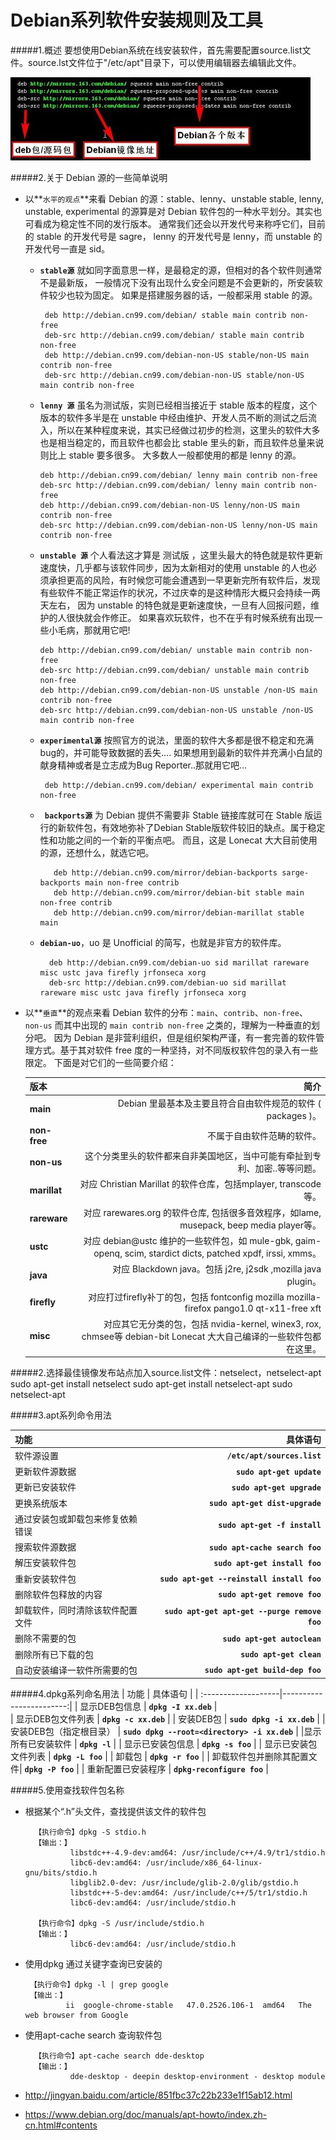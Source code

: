 Debian系列软件安装规则及工具
==========================

#####1.概述
要想使用Debian系统在线安装软件，首先需要配置source.list文件。source.lst文件位于"/etc/apt"目录下，可以使用编辑器去编辑此文件。

![sources.list](../images/sourceslist.png)


#####2.关于 Debian 源的一些简单说明

+ 以**`水平的观点`**来看 Debian 的源：stable、lenny、unstable  stable, lenny, unstable, experimental 的源算是对 Debian 软件包的一种水平划分。其实也可看成为稳定性不同的发行版本。 通常我们还会以开发代号来称呼它们，目前的 stable 的开发代号是 sagre， lenny 的开发代号是 lenny，而 unstable 的开发代号一直是 sid。  
    +  **`stable源`**  就如同字面意思一样，是最稳定的源，但相对的各个软件则通常不是最新版， 一般情况下没有出现什么安全问题是不会更新的，所安装软件较少也较为固定。  如果是搭建服务器的话，一般都采用 stable 的源。  
    
            deb http://debian.cn99.com/debian/ stable main contrib non-free 
            deb-src http://debian.cn99.com/debian/ stable main contrib non-free  
            deb http://debian.cn99.com/debian-non-US stable/non-US main contrib non-free 
            deb-src http://debian.cn99.com/debian-non-US stable/non-US main contrib non-free   
    +   **`lenny 源`**  虽名为测试版，实则已经相当接近于 stable 版本的程度，这个版本的软件多半是在 unstable 中经由维护、开发人员不断的测试之后流入，所以在某种程度来说，其实已经做过初步的检测，这里头的软件大多也是相当稳定的，而且软件也都会比 stable 里头的新，而且软件总量来说则比上 stable 要多很多。 大多数人一般都使用的都是 lenny 的源。

            deb http://debian.cn99.com/debian/ lenny main contrib non-free
            deb-src http://debian.cn99.com/debian/ lenny main contrib non-free
            deb http://debian.cn99.com/debian-non-US lenny/non-US main contrib non-free
            deb-src http://debian.cn99.com/debian-non-US lenny/non-US main contrib non-free   


    +   **`unstable 源`**  个人看法这才算是 测试版 ，这里头最大的特色就是软件更新速度快，几乎都与该软件同步，因为太新相对的使用 unstable 的人也必须承担更高的风险，有时候您可能会遭遇到一早更新完所有软件后，发现有些软件不能正常运作的状况，不过庆幸的是这种情形大概只会持续一两天左右， 因为 unstable 的特色就是更新速度快，一旦有人回报问题，维护的人很快就会作修正。 如果喜欢玩软件，也不在乎有时候系统有出现一些小毛病，那就用它吧! 

            deb http://debian.cn99.com/debian/ unstable main contrib non-free 
            deb-src http://debian.cn99.com/debian/ unstable main contrib non-free  
            deb http://debian.cn99.com/debian-non-US unstable /non-US main contrib non-free 
            deb-src http://debian.cn99.com/debian-non-US unstable /non-US main contrib non-free   
    
    +  **`experimental源`**  按照官方的说法，里面的软件大多都是很不稳定和充满bug的，并可能导致数据的丢失…. 如果想用到最新的软件并充满小白鼠的献身精神或者是立志成为Bug Reporter..那就用它吧… 
    
            deb http://debian.cn99.com/debian/ experimental main contrib non-free    

   + **` backports源`**  为 Debian 提供不需要非 Stable 链接库就可在 Stable 版运行的新软件包，有效地弥补了Debian Stable版软件较旧的缺点。属于稳定性和功能之间的一个新的平衡点吧。  而且，这是 Lonecat 大大目前使用的源，还想什么，就选它吧。  

            deb http://debian.cn99.com/mirror/debian-backports sarge-backports main non-free contrib 
            deb http://debian.cn99.com/mirror/debian-bit stable main non-free contrib 
            deb http://debian.cn99.com/mirror/debian-marillat stable main  

    + **`debian-uo`**，uo 是 Unofficial 的简写，也就是非官方的软件库。  
            
            deb http://debian.cn99.com/debian-uo sid marillat rareware misc ustc java firefly jrfonseca xorg 
            deb-src http://debian.cn99.com/debian-uo sid marillat rareware misc ustc java firefly jrfonseca xorg 

+ 以**`垂直`**的观点来看 Debian 软件的分布：`main`、`contrib`、`non-free`、`non-us` 而其中出现的 `main contrib non-free` 之类的，理解为一种垂直的划分吧。  因为 Debian 是非营利组织，但是组织架构严谨，有一套完善的软件管理方式。基于其对软件 free 度的一种坚持，对不同版权软件包的录入有一些限定。 下面是对它们的一些简要介绍：  
    
    | 版本| 简介 |
    | :-------------------|------------------------:| 
    | **main** |    Debian 里最基本及主要且符合自由软件规范的软件 ( packages )。|  contrib     这里头软件虽然可以在 Debian 里头运作，即使本身属于自由软件但多半却是相依于非自由 ( non-free ) 软件。 
    | **non-free**   |不属于自由软件范畴的软件。 | 
    | **non-us**    | 这个分类里头的软件都来自非美国地区，当中可能有牵扯到专利、加密..等等问题。|
    |**marillat** |   对应 Christian Marillat 的软件仓库，包括mplayer, transcode等。  |
    |**rareware** |  对应 rarewares.org 的软件仓库, 包括很多音效程序，如lame, musepack, beep media player等。 | 
    | **ustc**   |   对应 debian@ustc 维护的一些软件包，如 mule-gbk, gaim-openq, scim, stardict dicts, patched xpdf, irssi, xmms。| 
    |  **java**  |     对应 Blackdown java。包括 j2re, j2sdk ,mozilla java plugin。| 
    |   **firefly** |     对应打过firefly补丁的包，包括 fontconfig mozilla mozilla-firefox pango1.0 qt-x11-free xft |
    |  **misc**  |    对应其它无分类的包，包括 nvidia-kernel, winex3, rox, chmsee等  debian-bit Lonecat 大大自己编译的一些软件包都在这里。|

#####2.选择最佳镜像发布站点加入source.list文件：netselect，netselect-apt
    sudo apt-get install netselect
    sudo apt-get install netselect-apt
    sudo netselect-apt

#####3.apt系列命令用法

|         功能         | 具体语句            | 
| :-------------------|------------------------:| 
| 软件源设置           | **`/etc/apt/sources.list`** |  
| 更新软件源数据       |   **`sudo apt-get update`** | 
| 更新已安装软件       |    **`sudo apt-get upgrade`** |
| 更换系统版本       |    **`sudo apt-get dist-upgrade`** |
|通过安装包或卸载包来修复依赖错误       |    **`sudo apt-get -f install`** |
| 搜索软件源数据       |    **`sudo apt-cache search foo`** |
| 解压安装软件包       |    **`sudo apt-get install foo`** |
| 重新安装软件包       |    **`sudo apt-get --reinstall install foo`** |
| 删除软件包释放的内容       |    **`sudo apt-get remove foo`** |
| 卸载软件，同时清除该软件配置文件| **`sudo apt-get apt-get --purge remove foo`** |
| 删除不需要的包       |    **`sudo apt-get autoclean`** |
| 删除所有已下载的包       |    **`sudo apt-get clean`** |
| 自动安装编译一软件所需要的包       |    **`sudo apt-get build-dep foo`** |


#####4.dpkg系列命名用法
|         功能         | 具体语句            | 
| :-------------------|------------------------:| 
| 显示DEB包信息          | **`dpkg -I xx.deb`** |  
| 显示DEB包文件列表      |   **`dpkg -c xx.deb`** | 
| 安装DEB包             |    **`sudo dpkg -i xx.deb`** |
| 安装DEB包（指定根目录） |  **`sudo dpkg --root=<directory> -i xx.deb`** |
|显示所有已安装软件       |    **`dpkg -l`** |
| 显示已安装包信息       |    **`dpkg -s foo`** |
| 显示已安装包文件列表    |    **`dpkg -L foo`** |
| 卸载包                |    **`dpkg -r foo`** |
| 卸载软件包并删除其配置文件|    **`dpkg -P foo`** |
| 重新配置已安装程序      |    **`dpkg-reconfigure foo`** |


#####5.使用查找软件包名称

+ 根据某个“.h”头文件，查找提供该文件的软件包

        【执行命令】dpkg -S stdio.h
        【输出：】
                libstdc++-4.9-dev:amd64: /usr/include/c++/4.9/tr1/stdio.h
                libc6-dev:amd64: /usr/include/x86_64-linux-gnu/bits/stdio.h
                libglib2.0-dev: /usr/include/glib-2.0/glib/gstdio.h
                libstdc++-5-dev:amd64: /usr/include/c++/5/tr1/stdio.h
                libc6-dev:amd64: /usr/include/stdio.h
        
        【执行命令】dpkg -S /usr/include/stdio.h
        【输出：】
                libc6-dev:amd64: /usr/include/stdio.h

+  使用dpkg 通过关键字查询已安装的

        【执行命令】dpkg -l | grep google
        【输出：】
                ii  google-chrome-stable   47.0.2526.106-1  amd64   The web browser from Google

+ 使用apt-cache search 查询软件包
    
        【执行命令】apt-cache search dde-desktop
        【输出：】
                dde-desktop - deepin desktop-environment - desktop module



+ http://jingyan.baidu.com/article/851fbc37c22b233e1f15ab12.html
+ https://www.debian.org/doc/manuals/apt-howto/index.zh-cn.html#contents